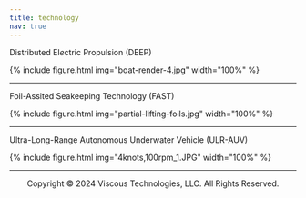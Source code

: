 ```yaml
---
title: technology
nav: true
---
```


Distributed El*e*ctric Propulsion (DEEP)

{% include figure.html img="boat-render-4.jpg" width="100%" %}

------

 Foil-Assited Seakeeping Technology (FAST)

{% include figure.html img="partial-lifting-foils.jpg" width="100%" %}

------

Ultra-Long-Range Autonomous Underwater Vehicle (ULR-AUV)

{% include figure.html img="4knots,100rpm_1.JPG" width="100%" %}

---------
<p style="text-align: center;">Copyright © 2024 Viscous Technologies, LLC. All Rights Reserved.</p>


